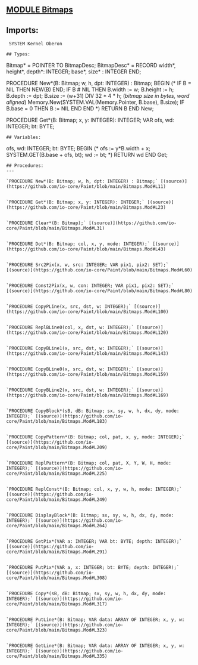 
## [MODULE Bitmaps](https://github.com/io-core/Paint/blob/main/Bitmaps.Mod)

## Imports:
` SYSTEM Kernel Oberon`

```
## Types:
```

  Bitmap* = POINTER TO BitmapDesc;
  BitmapDesc* = RECORD
    width*, height*, depth*: INTEGER;
    base*, size* : INTEGER
  END;

PROCEDURE New*(B: Bitmap; w, h, dpt: INTEGER) : Bitmap;
BEGIN (*
  IF B = NIL THEN NEW(B) END;
  IF B # NIL THEN
      B.width := w; B.height := h; B.depth := dpt;
      B.size := (w+31) DIV 32 * 4 * h; (*bitmap size in bytes, word aligned*)
      Memory.New(SYSTEM.VAL(Memory.Pointer, B.base), B.size);
      IF B.base = 0 THEN B := NIL END
  END *)
  RETURN B 
END New;

PROCEDURE Get*(B: Bitmap; x, y: INTEGER): INTEGER;
  VAR ofs, wd: INTEGER; bt: BYTE;
```
## Variables:
```
 ofs, wd: INTEGER; bt: BYTE;
BEGIN (*
  ofs := y*B.width + x; SYSTEM.GET(B.base + ofs, bt);
  wd :=  bt; *)
  RETURN wd 
END Get;

```
## Procedures:
---

`PROCEDURE New*(B: Bitmap; w, h, dpt: INTEGER) : Bitmap;` [(source)](https://github.com/io-core/Paint/blob/main/Bitmaps.Mod#L11)


`PROCEDURE Get*(B: Bitmap; x, y: INTEGER): INTEGER;` [(source)](https://github.com/io-core/Paint/blob/main/Bitmaps.Mod#L23)


`PROCEDURE Clear*(B: Bitmap);` [(source)](https://github.com/io-core/Paint/blob/main/Bitmaps.Mod#L31)


`PROCEDURE Dot*(B: Bitmap; col, x, y, mode: INTEGER);` [(source)](https://github.com/io-core/Paint/blob/main/Bitmaps.Mod#L43)


`PROCEDURE Src2Pix(x, w, src: INTEGER; VAR pix1, pix2: SET);` [(source)](https://github.com/io-core/Paint/blob/main/Bitmaps.Mod#L60)


`PROCEDURE Const2Pix(x, w, con: INTEGER; VAR pix1, pix2: SET);` [(source)](https://github.com/io-core/Paint/blob/main/Bitmaps.Mod#L80)


`PROCEDURE CopyPLine(x, src, dst, w: INTEGER);` [(source)](https://github.com/io-core/Paint/blob/main/Bitmaps.Mod#L100)


`PROCEDURE ReplBLine0(col, x, dst, w: INTEGER);` [(source)](https://github.com/io-core/Paint/blob/main/Bitmaps.Mod#L120)


`PROCEDURE CopyBLine1(x, src, dst, w: INTEGER);` [(source)](https://github.com/io-core/Paint/blob/main/Bitmaps.Mod#L143)


`PROCEDURE CopyBLine0(x, src, dst, w: INTEGER);` [(source)](https://github.com/io-core/Paint/blob/main/Bitmaps.Mod#L159)


`PROCEDURE CopyBLine2(x, src, dst, w: INTEGER);` [(source)](https://github.com/io-core/Paint/blob/main/Bitmaps.Mod#L169)


`PROCEDURE CopyBlock*(sB, dB: Bitmap; sx, sy, w, h, dx, dy, mode: INTEGER);` [(source)](https://github.com/io-core/Paint/blob/main/Bitmaps.Mod#L183)


`PROCEDURE CopyPattern*(B: Bitmap; col, pat, x, y, mode: INTEGER);` [(source)](https://github.com/io-core/Paint/blob/main/Bitmaps.Mod#L209)


`PROCEDURE ReplPattern*(B: Bitmap; col, pat, X, Y, W, H, mode: INTEGER);` [(source)](https://github.com/io-core/Paint/blob/main/Bitmaps.Mod#L225)


`PROCEDURE ReplConst*(B: Bitmap; col, x, y, w, h, mode: INTEGER);` [(source)](https://github.com/io-core/Paint/blob/main/Bitmaps.Mod#L249)


`PROCEDURE DisplayBlock*(B: Bitmap; sx, sy, w, h, dx, dy, mode: INTEGER);` [(source)](https://github.com/io-core/Paint/blob/main/Bitmaps.Mod#L264)


`PROCEDURE GetPix*(VAR a: INTEGER; VAR bt: BYTE; depth: INTEGER);` [(source)](https://github.com/io-core/Paint/blob/main/Bitmaps.Mod#L291)


`PROCEDURE PutPix*(VAR a, x: INTEGER; bt: BYTE; depth: INTEGER);` [(source)](https://github.com/io-core/Paint/blob/main/Bitmaps.Mod#L308)


`PROCEDURE Copy*(sB, dB: Bitmap; sx, sy, w, h, dx, dy, mode: INTEGER);` [(source)](https://github.com/io-core/Paint/blob/main/Bitmaps.Mod#L317)


`PROCEDURE PutLine*(B: Bitmap; VAR data: ARRAY OF INTEGER; x, y, w: INTEGER);` [(source)](https://github.com/io-core/Paint/blob/main/Bitmaps.Mod#L323)


`PROCEDURE GetLine*(B: Bitmap; VAR data: ARRAY OF INTEGER; x, y, w: INTEGER);` [(source)](https://github.com/io-core/Paint/blob/main/Bitmaps.Mod#L335)

